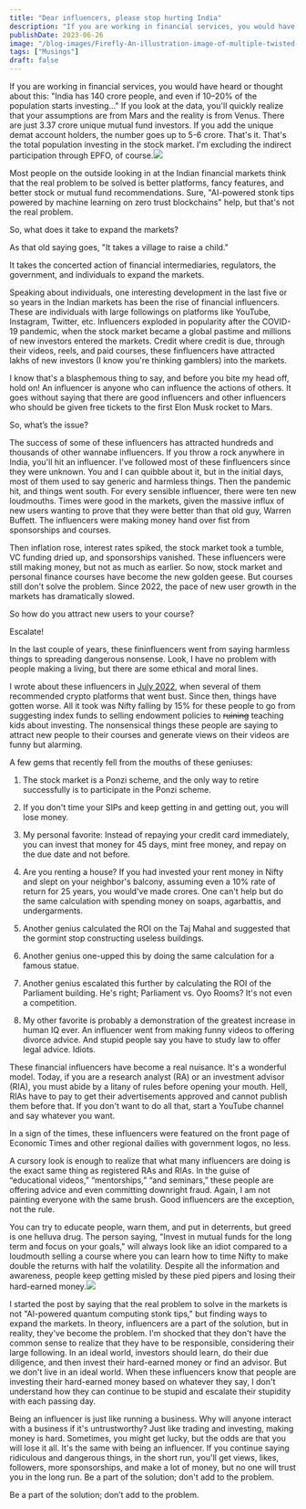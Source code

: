 ```yaml
---
title: "Dear influencers, please stop hurting India"
description: "If you are working in financial services, you would have heard or thought about this: \"India has 140 crore people, and even if 10–20% of the population starts i..."
publishDate: 2023-06-26
image: "/blog-images/Firefly-An-illustration-image-of-multiple-twisted-dancing-Lying-greedy-shady-disingenuous-shou.webp"
tags: ["Musings"]
draft: false
---
```


If you are working in financial services, you would have heard or thought about this: "India has 140 crore people, and even if 10–20% of the population starts investing…" If you look at the data, you'll quickly realize that your assumptions are from Mars and the reality is from Venus. There are just 3.37 crore unique mutual fund investors. If you add the unique demat account holders, the number goes up to 5-6 crore. That's it. That's the total population investing in the stock market. I'm excluding the indirect participation through EPFO, of course.![](/blog-images/Unique-MF-investors-by-PAN-In-crores-1.png) 

Most people on the outside looking in at the Indian financial markets think that the real problem to be solved is better platforms, fancy features, and better stock or mutual fund recommendations. Sure, "AI-powered stonk tips powered by machine learning on zero trust blockchains" help, but that's not the real problem.

So, what does it take to expand the markets? 

As that old saying goes, "It takes a village to raise a child." 

It takes the concerted action of financial intermediaries, regulators, the government, and individuals to expand the markets. 

Speaking about individuals, one interesting development in the last five or so years in the Indian markets has been the rise of financial influencers. These are individuals with large followings on platforms like YouTube, Instagram, Twitter, etc. Influencers exploded in popularity after the COVID-19 pandemic, when the stock market became a global pastime and millions of new investors entered the markets. Credit where credit is due, through their videos, reels, and paid courses, these finfluencers have attracted lakhs of new investors (I know you're thinking gamblers) into the markets.

I know that's a blasphemous thing to say, and before you bite my head off, hold on! An influencer is anyone who can influence the actions of others. It goes without saying that there are good influencers and other influencers who should be given free tickets to the first Elon Musk rocket to Mars.

So, what’s the issue? 

The success of some of these influencers has attracted hundreds and thousands of other wannabe influencers. If you throw a rock anywhere in India, you'll hit an influencer. I've followed most of these finfluencers since they were unknown. You and I can quibble about it, but in the initial days, most of them used to say generic and harmless things. Then the pandemic hit, and things went south. For every sensible influencer, there were ten new loudmouths. Times were good in the markets, given the massive influx of new users wanting to prove that they were better than that old guy, Warren Buffett. The influencers were making money hand over fist from sponsorships and courses.

Then inflation rose, interest rates spiked, the stock market took a tumble, VC funding dried up, and sponsorships vanished. These influencers were still making money, but not as much as earlier. So now, stock market and personal finance courses have become the new golden geese. But courses still don't solve the problem. Since 2022, the pace of new user growth in the markets has dramatically slowed.

So how do you attract new users to your course?

Escalate! 

In the last couple of years, these fininfluencers went from saying harmless things to spreading dangerous nonsense. Look, I have no problem with people making a living, but there are some ethical and moral lines. 

I wrote about these influencers in <a rel="noreferrer noopener" href="https://zerodha.com/z-connect/coin/coin-newsletter/bad-influence" target="_blank">July 2022</a>, when several of them recommended crypto platforms that went bust. Since then, things have gotten worse. All it took was Nifty falling by 15% for these people to go from suggesting index funds to selling endowment policies to <s>ruining</s> teaching kids about investing. The nonsensical things these people are saying to attract new people to their courses and generate views on their videos are funny but alarming. 

A few gems that recently fell from the mouths of these geniuses:

 1. The stock market is a Ponzi scheme, and the only way to retire successfully is to participate in the Ponzi scheme.

 2. If you don't time your SIPs and keep getting in and getting out, you will lose money.

 3. My personal favorite: Instead of repaying your credit card immediately, you can invest that money for 45 days, mint free money, and repay on the due date and not before.

 4. Are you renting a house? If you had invested your rent money in Nifty and slept on your neighbor's balcony, assuming even a 10% rate of return for 25 years, you would've made crores. One can't help but do the same calculation with spending money on soaps, agarbattis, and undergarments.

 5. Another genius calculated the ROI on the Taj Mahal and suggested that the gormint stop constructing useless buildings.

 6. Another genius one-upped this by doing the same calculation for a famous statue.

 7. Another genius escalated this further by calculating the ROI of the Parliament building. He's right; Parliament vs. Oyo Rooms? It's not even a competition.

 8. My other favorite is probably a demonstration of the greatest increase in human IQ ever. An influencer went from making funny videos to offering divorce advice. And stupid people say you have to study law to offer legal advice. Idiots.

These financial influencers have become a real nuisance. It's a wonderful model. Today, if you are a research analyst (RA) or an investment advisor (RIA), you must abide by a litany of rules before opening your mouth. Hell, RIAs have to pay to get their advertisements approved and cannot publish them before that. If you don't want to do all that, start a YouTube channel and say whatever you want.

In a sign of the times, these influencers were featured on the front page of Economic Times and other regional dailies with government logos, no less. 

A cursory look is enough to realize that what many influencers are doing is the exact same thing as registered RAs and RIAs. In the guise of “educational videos,” “mentorships,” “and seminars,” these people are offering advice and even committing downright fraud. Again, I am not painting everyone with the same brush. Good influencers are the exception, not the rule.

You can try to educate people, warn them, and put in deterrents, but greed is one helluva drug. The person saying, "Invest in mutual funds for the long term and focus on your goals," will always look like an idiot compared to a loudmouth selling a course where you can learn how to time Nifty to make double the returns with half the volatility. Despite all the information and awareness, people keep getting misled by these pied pipers and losing their hard-earned money.![](/blog-images/Pied-piper-stealing-money-from-millions-of-people-97637-1-1024x745-1.webp) 

I started the post by saying that the real problem to solve in the markets is not "AI-powered quantum computing stonk tips," but finding ways to expand the markets. In theory, influencers are a part of the solution, but in reality, they've become the problem. I'm shocked that they don't have the common sense to realize that they have to be responsible, considering their large following. In an ideal world, investors should learn, do their due diligence, and then invest their hard-earned money or find an advisor. But we don't live in an ideal world. When these influencers know that people are investing their hard-earned money based on whatever they say, I don't understand how they can continue to be stupid and escalate their stupidity with each passing day.

Being an influencer is just like running a business. Why will anyone interact with a business if it's untrustworthy? Just like trading and investing, making money is hard. Sometimes, you might get lucky, but the odds are that you will lose it all. It's the same with being an influencer. If you continue saying ridiculous and dangerous things, in the short run, you'll get views, likes, followers, more sponsorships, and make a lot of money, but no one will trust you in the long run. 
Be a part of the solution; don't add to the problem.

Be a part of the solution; don’t add to the problem. 

####